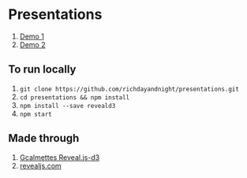 
# Presentations

1. [Demo 1](https://richdayandnight.github.io/presentations/june-4-2020-demo)
2. [Demo 2](https://richdayandnight.github.io/presentations/june-19-2020-update)

## To run locally

1. `git clone https://github.com/richdayandnight/presentations.git`
2. `cd presentations && npm install`
3. `npm install --save reveald3`
4. `npm start`

## Made through

1. [Gcalmettes Reveal.js-d3](https://github.com/gcalmettes/reveal.js-d3)
2. [revealjs.com](https://revealjs.com)